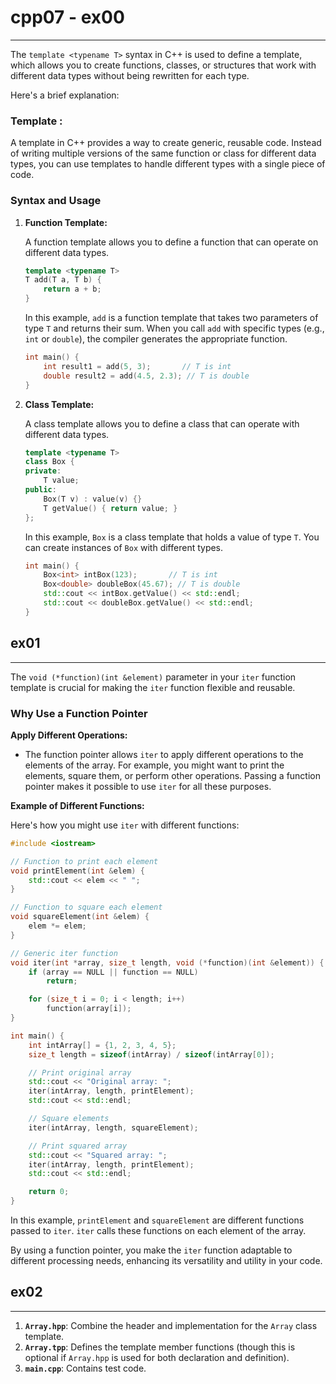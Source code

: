 # cpp07 - ex00
------

The `template <typename T>` syntax in C++ is used to define a template, which allows you to create functions, classes, or structures that work with different data types without being rewritten for each type.

Here's a brief explanation:

### Template :

A template in C++ provides a way to create generic, reusable code. Instead of writing multiple versions of the same function or class for different data types, you can use templates to handle different types with a single piece of code.

### Syntax and Usage

1. **Function Template:**

   A function template allows you to define a function that can operate on different data types.

   ```cpp
   template <typename T>
   T add(T a, T b) {
       return a + b;
   }
   ```

   In this example, `add` is a function template that takes two parameters of type `T` and returns their sum. When you call `add` with specific types (e.g., `int` or `double`), the compiler generates the appropriate function.

   ```cpp
   int main() {
       int result1 = add(5, 3);       // T is int
       double result2 = add(4.5, 2.3); // T is double
   }
   ```

2. **Class Template:**

   A class template allows you to define a class that can operate with different data types.

   ```cpp
   template <typename T>
   class Box {
   private:
       T value;
   public:
       Box(T v) : value(v) {}
       T getValue() { return value; }
   };
   ```

   In this example, `Box` is a class template that holds a value of type `T`. You can create instances of `Box` with different types.

   ```cpp
   int main() {
       Box<int> intBox(123);       // T is int
       Box<double> doubleBox(45.67); // T is double
       std::cout << intBox.getValue() << std::endl;
       std::cout << doubleBox.getValue() << std::endl;
   }
   ```
## ex01
------
The `void (*function)(int &element)` parameter in your `iter` function template is crucial for making the `iter` function flexible and reusable.

### Why Use a Function Pointer

**Apply Different Operations:**

   - The function pointer allows `iter` to apply different operations to the elements of the array. For example, you might want to print the elements, square them, or perform other operations. Passing a function pointer makes it possible to use `iter` for all these purposes.

**Example of Different Functions:**

   Here's how you might use `iter` with different functions:

   ```cpp
   #include <iostream>

   // Function to print each element
   void printElement(int &elem) {
       std::cout << elem << " ";
   }

   // Function to square each element
   void squareElement(int &elem) {
       elem *= elem;
   }

   // Generic iter function
   void iter(int *array, size_t length, void (*function)(int &element)) {
       if (array == NULL || function == NULL)
           return;

       for (size_t i = 0; i < length; i++)
           function(array[i]);
   }

   int main() {
       int intArray[] = {1, 2, 3, 4, 5};
       size_t length = sizeof(intArray) / sizeof(intArray[0]);

       // Print original array
       std::cout << "Original array: ";
       iter(intArray, length, printElement);
       std::cout << std::endl;

       // Square elements
       iter(intArray, length, squareElement);

       // Print squared array
       std::cout << "Squared array: ";
       iter(intArray, length, printElement);
       std::cout << std::endl;

       return 0;
   }
   ```

In this example, `printElement` and `squareElement` are different functions passed to `iter`. `iter` calls these functions on each element of the array.



By using a function pointer, you make the `iter` function adaptable to different processing needs, enhancing its versatility and utility in your code.

## ex02
------

1. **`Array.hpp`**: Combine the header and implementation for the `Array` class template.
2. **`Array.tpp`**: Defines the template member functions (though this is optional if `Array.hpp` is used for both declaration and definition).
3. **`main.cpp`**: Contains test code.
